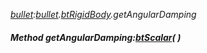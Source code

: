 _[bullet](../../modules/bullet/bullet-module.md):[bullet](../../modules/bullet/bullet-module.md).[btRigidBody](../../modules/bullet/bullet-btrigidbody.md).getAngularDamping_
##### Method getAngularDamping:[btScalar](../../modules/bullet/bullet-btscalar.md)(  )
